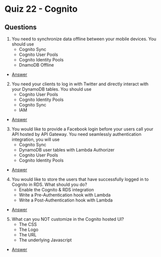 # Quiz 22 - Cognito

## Questions
1) You need to synchronize data offline between your mobile devices. You should use
    * Cognito Sync
    * Cognito User Pools
    * Cognito Identity Pools
    * DnamoDB Offline
* [Answer](https://i.imgur.com/USvULtL.png)
2) You need your clients to log in with Twitter and directly interact with your DynamoDB tables. You should use
    * Cognito User Pools
    * Cognito Identity Pools
    * Cognito Sync
    * IAM
* [Answer](https://i.imgur.com/bqdYu51.png)
3) You would like to provide a Facebook login before your users call your API hosted by API Gateway. You need seamlessly authentication integration, you will use
    * Cognito Sync
    * DynamoDB user tables with Lambda Authorizer
    * Cognito User Pools
    * Cognito Identity Pools
* [Answer](https://i.imgur.com/vEzB52S.png)
4) You would like to store the users that have successfully logged in to Cognito in RDS. What should you do?
    * Enable the Cognito & RDS integration
    * Write a Pre-Authentication hook with Lambda
    * Write a Post-Authentication hook with Lambda
* [Answer](https://i.imgur.com/uFW5v1L.png)
5) What can you NOT customize in the Cognito hosted UI?
    * The CSS
    * The Logo
    * The URL
    * The underlying Javascript
* [Answer](https://i.imgur.com/gVn0Zb4.png)
